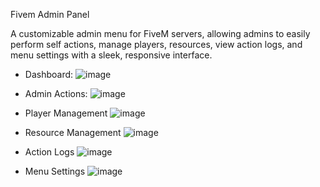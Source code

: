 Fivem Admin Panel

A customizable admin menu for FiveM servers, allowing admins to easily perform self actions, manage players, resources, view action logs, and menu settings with a sleek, responsive interface.

* Dashboard:
![image](https://github.com/user-attachments/assets/dcfb091a-72c1-40b7-b2b5-6ee169102692)

* Admin Actions:
![image](https://github.com/user-attachments/assets/3bb8563f-5ac1-40b7-9c65-a1894aa015c6)

* Player Management
![image](https://github.com/user-attachments/assets/58c07a47-4955-4e25-85b1-6d0bbb4674f1)

* Resource Management
![image](https://github.com/user-attachments/assets/a8ebf85a-ce16-4335-9e43-9a0d5faf7880)

* Action Logs
![image](https://github.com/user-attachments/assets/27586431-da51-41ca-9548-7f1be43d6a9a)

* Menu Settings
![image](https://github.com/user-attachments/assets/2a2c3e88-0169-401f-b4f1-6574aab1ebef)
